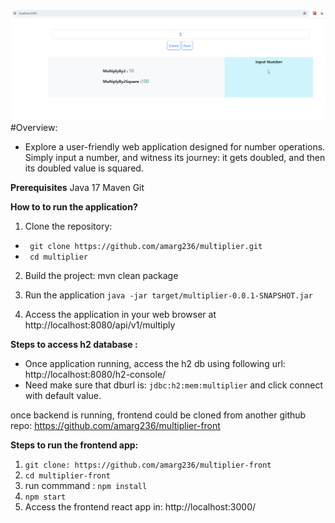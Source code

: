 ![multiplier-app](https://github.com/amarg236/multiplier/blob/master/multiplier-app.png)
#Overview:
- Explore a user-friendly web application designed for number operations. Simply input a number, and witness its journey: it gets doubled, and then its doubled value is squared.

**Prerequisites**
Java 17
Maven
Git

**How to to run the application?**

1. Clone the repository:

- ` git clone https://github.com/amarg236/multiplier.git`
- ` cd multiplier`

2. Build the project:
mvn clean package

3. Run the application
 `java -jar target/multiplier-0.0.1-SNAPSHOT.jar`


4. Access the application in your web browser at http://localhost:8080/api/v1/multiply


**Steps to access h2 database :**

- Once application running, access the h2 db using following url:
  http://localhost:8080/h2-console/
- Need make sure that dburl is: `jdbc:h2:mem:multiplier` and click connect with default value.


once backend is running, frontend could be cloned from another github repo:
https://github.com/amarg236/multiplier-front

**Steps to run the frontend app:**
1. `git clone: https://github.com/amarg236/multiplier-front`
2. `cd multiplier-front`
3. run commmand : `npm install`
4. `npm start`
5. Access the frontend react app in: http://localhost:3000/ 

  

